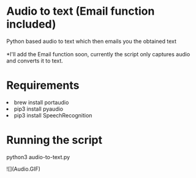 # Audio to text (Email function included)
Python based audio to text which then emails you the obtained text
<br>
<br>
*I'll add the Email function soon, currently the script only captures audio and converts it to text. 

# Requirements
<li>brew install portaudio</li>
<li>pip3 install pyaudio</li>
<li>pip3 install SpeechRecognition</li>

# Running the script
<p>python3 audio-to-text.py</p>
<p></p>
![](Audio.GIF)
